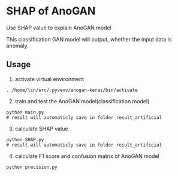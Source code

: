 # SHAP of AnoGAN

Use SHAP value to explain AnoGAN model

This classification GAN model will output, whether the input data is anomaly.


## Usage  

1. activate virtual environment
```
. /home/lin/src/.pyvenv/anogan-keras/bin/activate
```
2. train and test the AnoGAN model(classification model)
```
python main.py
# result will automaticly save in folder result_artificial
```
3. calculate SHAP value
```
python SHAP.py
# result will automaticly save in folder result_artificial
```
4. calculate F1 score and confusion matrix of AnoGAN model
```
python precision.py
```
